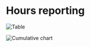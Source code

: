 # Hours reporting
![Table](https://docs.google.com/spreadsheets/d/e/2PACX-1vR8e4lDniV2pX9_pu8wbP9IXqoa7JgjtG0SMhtyJHo_0XKcT2yfLmp3KdeAs8gzZJ_llwX2tqfqbFEH/pubchart?oid=1855353229&format=image)

![Cumulative chart](https://docs.google.com/spreadsheets/d/e/2PACX-1vR8e4lDniV2pX9_pu8wbP9IXqoa7JgjtG0SMhtyJHo_0XKcT2yfLmp3KdeAs8gzZJ_llwX2tqfqbFEH/pubchart?oid=436322113&format=image)